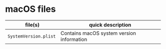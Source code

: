 # macOS files

| file(s) | quick description |
| ------- | ----------------- |
| `SystemVersion.plist` | Contains macOS system version information |
